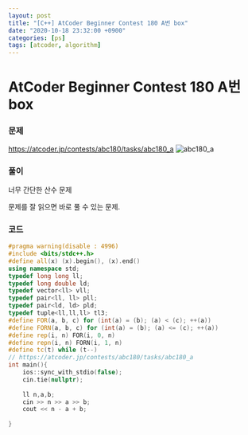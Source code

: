 ```yaml
---
layout: post
title: "[C++] AtCoder Beginner Contest 180 A번 box"
date: "2020-10-18 23:32:00 +0900"
categories: [ps]
tags: [atcoder, algorithm]
---
```


# AtCoder Beginner Contest 180 A번 box
### 문제

https://atcoder.jp/contests/abc180/tasks/abc180_a
![abc180_a](https://i.imgur.com/p4jtjvZ.png)
  
  
### 풀이

너무 간단한 산수 문제

문제를 잘 읽으면 바로 풀 수 있는 문제.
  
### 코드

```cpp
#pragma warning(disable : 4996)
#include <bits/stdc++.h>
#define all(x) (x).begin(), (x).end()
using namespace std;
typedef long long ll;
typedef long double ld;
typedef vector<ll> vll;
typedef pair<ll, ll> pll;
typedef pair<ld, ld> pld;
typedef tuple<ll,ll,ll> tl3;
#define FOR(a, b, c) for (int(a) = (b); (a) < (c); ++(a))
#define FORN(a, b, c) for (int(a) = (b); (a) <= (c); ++(a))
#define rep(i, n) FOR(i, 0, n)
#define repn(i, n) FORN(i, 1, n)
#define tc(t) while (t--)
// https://atcoder.jp/contests/abc180/tasks/abc180_a
int main(){
    ios::sync_with_stdio(false);
    cin.tie(nullptr);
	
	ll n,a,b;
	cin >> n >> a >> b;
	cout << n - a + b;
	
}
```